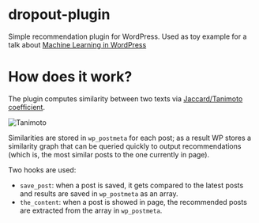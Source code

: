 # dropout-plugin

Simple recommendation plugin for WordPress. Used as toy example for a talk about [Machine Learning in WordPress](http://pieroit.github.io/machine-learning-open-course/index.html#/)

# How does it work?

The plugin computes similarity between two texts via [Jaccard/Tanimoto coefficient](https://en.wikipedia.org/wiki/Jaccard_index).

![Tanimoto](http://pieroit.github.io/machine-learning-open-course/img/tanimoto_php.png)

Similarities are stored in `wp_postmeta` for each post; as a result WP stores a similarity graph that can be queried quickly to output recommendations (which is, the most similar posts to the one currently in page).

Two hooks are used:

- `save_post`: when a post is saved, it gets compared to the latest posts and results are saved in `wp_postmeta` as an array.
- `the_content`: when a post is showed in page, the recommended posts are extracted from the array in `wp_postmeta`.
